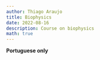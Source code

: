 ```yaml
---
author: Thiago Araujo
title: Biophysics
date: 2022-08-16
description: Course on biophysics
math: true
---
```


__Portuguese only__
